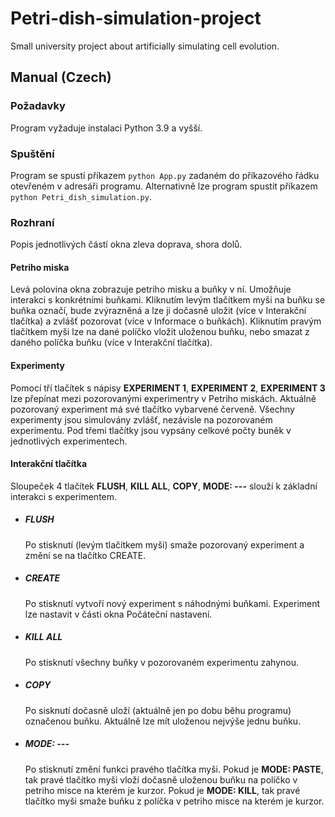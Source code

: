 # Petri-dish-simulation-project
Small university project about artificially simulating cell evolution.
## Manual (Czech)
### Požadavky
Program vyžaduje instalaci Python 3.9 a vyšší.
### Spuštění
Program se spustí příkazem `python App.py` zadaném do příkazového řádku otevřeném v adresáři programu. 
Alternativně lze program spustit příkazem `python Petri_dish_simulation.py`.
### Rozhraní
Popis jednotlivých částí okna zleva doprava, shora dolů.
#### Petriho miska
Levá polovina okna zobrazuje petriho misku a buňky v ní. Umožňuje interakci s konkrétními buňkami.
Kliknutím levým tlačítkem myši na buňku se buňka označí, bude zvýrazněná a lze ji dočasně uložit (více v Interakční tlačítka) a zvlášť pozorovat (více v Informace o buňkách).
Kliknutím pravým tlačítkem myši lze na dané políčko vložit uloženou buňku, nebo smazat z daného políčka buňku (více v Interakční tlačítka).
#### Experimenty
Pomocí tří tlačítek s nápisy **EXPERIMENT 1**, **EXPERIMENT 2**, **EXPERIMENT 3** lze přepínat mezi pozorovanými experimentry v Petriho miskách.
Aktuálně pozorovaný experiment má své tlačítko vybarvené červeně. Všechny experimenty jsou simulovány zvlášť, nezávisle na pozorovaném experimentu.
Pod třemi tlačítky jsou vypsány celkové počty buněk v jednotlivých experimentech.
#### Interakční tlačítka
Sloupeček 4 tlačítek **FLUSH**, **KILL ALL**, **COPY**, **MODE: ---** slouží k základní interakci s experimentem.
* ##### FLUSH
  Po stisknutí (levým tlačítkem myši) smaže pozorovaný experiment a změní se na tlačítko CREATE.
* ##### CREATE
  Po stisknutí vytvoří nový experiment s náhodnými buňkami. Experiment lze nastavit v části okna Počáteční nastavení.
* ##### KILL ALL
  Po stisknutí všechny buňky v pozorovaném experimentu zahynou.
* ##### COPY
  Po sisknutí dočasně uloží (aktuálně jen po dobu běhu programu) označenou buňku. Aktuálně lze mít uloženou nejvýše jednu buňku.
* ##### MODE: ---
  Po stisknutí změní funkci pravého tlačítka myši. Pokud je **MODE: PASTE**, tak pravé tlačítko myši vloží dočasně uloženou buňku na políčko v petriho misce
  na kterém je kurzor. Pokud je **MODE: KILL**, tak pravé tlačítko myši smaže buňku z políčka v petriho misce na kterém je kurzor. 
  
